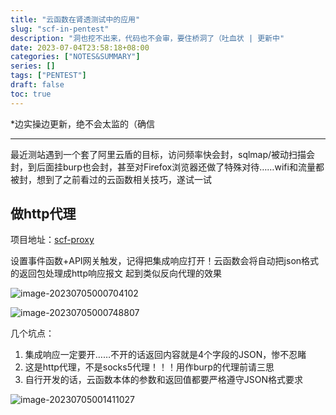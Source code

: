```yaml
---
title: "云函数在肾透测试中的应用"
slug: "scf-in-pentest"
description: "洞也挖不出来，代码也不会审，要住桥洞了（吐血状 | 更新中"
date: 2023-07-04T23:58:18+08:00
categories: ["NOTES&SUMMARY"]
series: []
tags: ["PENTEST"]
draft: false
toc: true
---
```


*边实操边更新，绝不会太监的（确信

----

最近测站遇到一个套了阿里云盾的目标，访问频率快会封，sqlmap/被动扫描会封，到后面挂burp也会封，甚至对Firefox浏览器还做了特殊对待……wifi和流量都被封，想到了之前看过的云函数相关技巧，遂试一试

## 做http代理

项目地址：[scf-proxy](https://github.com/hashsecteam/scf-proxy)

设置事件函数+API网关触发，记得把集成响应打开！云函数会将自动把json格式的返回包处理成http响应报文 起到类似反向代理的效果

![image-20230705000704102](https://amiz-1307622586.cos.ap-chongqing.myqcloud.com/images/image-20230705000704102.png)

![image-20230705000748807](https://amiz-1307622586.cos.ap-chongqing.myqcloud.com/images/image-20230705000748807.png)

几个坑点：

1. 集成响应一定要开……不开的话返回内容就是4个字段的JSON，惨不忍睹
2. 这是http代理，不是socks5代理！！！用作burp的代理前请三思
3. 自行开发的话，云函数本体的参数和返回值都要严格遵守JSON格式要求

![image-20230705001411027](https://amiz-1307622586.cos.ap-chongqing.myqcloud.com/images/image-20230705001411027.png)
